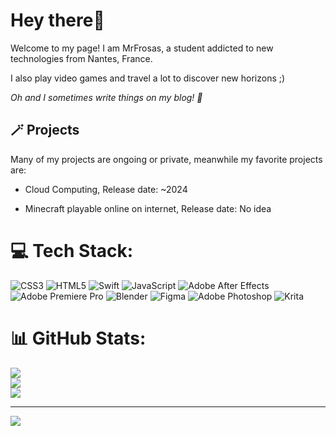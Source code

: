 # Hey there👋
Welcome to my page! I am MrFrosas, a student addicted to new technologies from Nantes, France.

I also play video games and travel a lot to discover new horizons ;)

*Oh and I sometimes write things on my blog! 📝*

## 🪄 Projects
Many of my projects are ongoing or private, meanwhile my favorite projects are: 
- Cloud Computing, Release date: ~2024
* Minecraft playable online on internet, Release date: No idea

# 💻 Tech Stack:
![CSS3](https://img.shields.io/badge/css3-%231572B6.svg?style=for-the-badge&logo=css3&logoColor=white) ![HTML5](https://img.shields.io/badge/html5-%23E34F26.svg?style=for-the-badge&logo=html5&logoColor=white) ![Swift](https://img.shields.io/badge/swift-F54A2A?style=for-the-badge&logo=swift&logoColor=white) ![JavaScript](https://img.shields.io/badge/javascript-%23323330.svg?style=for-the-badge&logo=javascript&logoColor=%23F7DF1E) ![Adobe After Effects](https://img.shields.io/badge/Adobe%20After%20Effects-9999FF.svg?style=for-the-badge&logo=Adobe%20After%20Effects&logoColor=white) ![Adobe Premiere Pro](https://img.shields.io/badge/Adobe%20Premiere%20Pro-9999FF.svg?style=for-the-badge&logo=Adobe%20Premiere%20Pro&logoColor=white) ![Blender](https://img.shields.io/badge/blender-%23F5792A.svg?style=for-the-badge&logo=blender&logoColor=white) 	![Figma](https://img.shields.io/badge/figma-%23F24E1E.svg?style=for-the-badge&logo=figma&logoColor=white) ![Adobe Photoshop](https://img.shields.io/badge/adobephotoshop-%2331A8FF.svg?style=for-the-badge&logo=adobephotoshop&logoColor=white) ![Krita](https://img.shields.io/badge/Krita-203759?style=for-the-badge&logo=krita&logoColor=EEF37B)
# 📊 GitHub Stats:
![](https://github-readme-stats.vercel.app/api?username=MrFrosas&theme=dark&hide_border=true&include_all_commits=true&count_private=false)<br/>
![](https://github-readme-streak-stats.herokuapp.com/?user=MrFrosas&theme=dark&hide_border=true)<br/>
![](https://github-readme-stats.vercel.app/api/top-langs/?username=MrFrosas&theme=dark&hide_border=true&include_all_commits=true&count_private=false&layout=compact)

---
[![](https://visitcount.itsvg.in/api?id=MrFrosas&icon=5&color=12)](https://visitcount.itsvg.in)

<!-- Proudly created with GPRM ( https://gprm.itsvg.in ) -->
